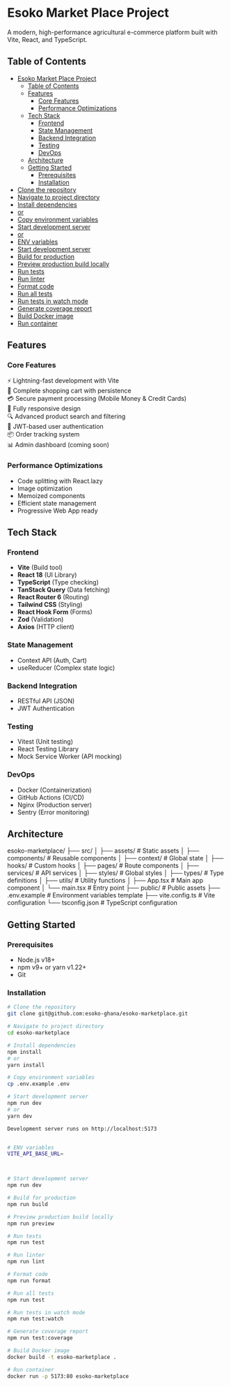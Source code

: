 # Esoko Market Place Project

A modern, high-performance agricultural e-commerce platform built with Vite, React, and TypeScript.

## Table of Contents
- [Esoko Market Place Project](#esoko-market-place-project)
  - [Table of Contents](#table-of-contents)
  - [Features](#features)
    - [Core Features](#core-features)
    - [Performance Optimizations](#performance-optimizations)
  - [Tech Stack](#tech-stack)
    - [Frontend](#frontend)
    - [State Management](#state-management)
    - [Backend Integration](#backend-integration)
    - [Testing](#testing)
    - [DevOps](#devops)
  - [Architecture](#architecture)
  - [Getting Started](#getting-started)
    - [Prerequisites](#prerequisites)
    - [Installation](#installation)
- [Clone the repository](#clone-the-repository)
- [Navigate to project directory](#navigate-to-project-directory)
- [Install dependencies](#install-dependencies)
- [or](#or)
- [Copy environment variables](#copy-environment-variables)
- [Start development server](#start-development-server)
- [or](#or-1)
- [ENV variables](#env-variables)
- [Start development server](#start-development-server-1)
- [Build for production](#build-for-production)
- [Preview production build locally](#preview-production-build-locally)
- [Run tests](#run-tests)
- [Run linter](#run-linter)
- [Format code](#format-code)
- [Run all tests](#run-all-tests)
- [Run tests in watch mode](#run-tests-in-watch-mode)
- [Generate coverage report](#generate-coverage-report)
- [Build Docker image](#build-docker-image)
- [Run container](#run-container)

## Features

### Core Features
⚡️ Lightning-fast development with Vite  
🛒 Complete shopping cart with persistence  
💳 Secure payment processing (Mobile Money & Credit Cards)  
📱 Fully responsive design  
🔍 Advanced product search and filtering  
👤 JWT-based user authentication  
📦 Order tracking system  
📊 Admin dashboard (coming soon)

### Performance Optimizations
- Code splitting with React.lazy
- Image optimization
- Memoized components
- Efficient state management
- Progressive Web App ready

## Tech Stack

### Frontend
- **Vite** (Build tool)
- **React 18** (UI Library)
- **TypeScript** (Type checking)
- **TanStack Query** (Data fetching)
- **React Router 6** (Routing)
- **Tailwind CSS** (Styling)
- **React Hook Form** (Forms)
- **Zod** (Validation)
- **Axios** (HTTP client)

### State Management
- Context API (Auth, Cart)
- useReducer (Complex state logic)

### Backend Integration
- RESTful API (JSON)
- JWT Authentication

### Testing
- Vitest (Unit testing)
- React Testing Library
- Mock Service Worker (API mocking)

### DevOps
- Docker (Containerization)
- GitHub Actions (CI/CD)
- Nginx (Production server)
- Sentry (Error monitoring)

## Architecture
esoko-marketplace/
├── src/
│ ├── assets/ # Static assets
│ ├── components/ # Reusable components
│ ├── context/ # Global state
│ ├── hooks/ # Custom hooks
│ ├── pages/ # Route components
│ ├── services/ # API services
│ ├── styles/ # Global styles
│ ├── types/ # Type definitions
│ ├── utils/ # Utility functions
│ ├── App.tsx # Main app component
│ └── main.tsx # Entry point
├── public/ # Public assets
├── .env.example # Environment variables template
├── vite.config.ts # Vite configuration
└── tsconfig.json # TypeScript configuration

## Getting Started

### Prerequisites

- Node.js v18+
- npm v9+ or yarn v1.22+
- Git

### Installation

```bash
# Clone the repository
git clone git@github.com:esoko-ghana/esoko-marketplace.git

# Navigate to project directory
cd esoko-marketplace

# Install dependencies
npm install
# or
yarn install

# Copy environment variables
cp .env.example .env

# Start development server
npm run dev
# or
yarn dev

Development server runs on http://localhost:5173


# ENV variables
VITE_API_BASE_URL=



# Start development server
npm run dev

# Build for production
npm run build

# Preview production build locally
npm run preview

# Run tests
npm run test

# Run linter
npm run lint

# Format code
npm run format

# Run all tests
npm run test

# Run tests in watch mode
npm run test:watch

# Generate coverage report
npm run test:coverage

# Build Docker image
docker build -t esoko-marketplace .

# Run container
docker run -p 5173:80 esoko-marketplace